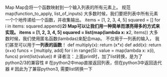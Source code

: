 Map
Map会将一个函数映射到一个输入列表的所有元素上。
规范
map(function_to_apply, list_of_inputs)
大多数时候，我们要把列表中所有元素一个个地传递给一个函数，并收集输出。
items = [1, 2, 3, 4, 5]
squared = []
for i in items:
    squared.append(i**2)
Map可以让我们用一种简单而漂亮得多的方式来实现。
items = [1, 2, 3, 4, 5]
squared = list(map(lambda x: x**2, items))
大多数时候，我们使用匿名函数(lambdas)来配合map。
不仅用于一列表的输入， 我们甚至可以用于**一列表的函数**！
def multiply(x):
        return (x*x)
def add(x):
        return (x+x)
funcs = [multiply, add]
for i in range(5):
    value = map(lambda x: x(i), funcs)
    print(list(value))
    # 译者注：上面print时，加了list转换，是为了python2/3的兼容性
    #        在python2中map直接返回列表，但在python3中返回迭代器
    #        因此为了兼容python3, 需要list转换一下
